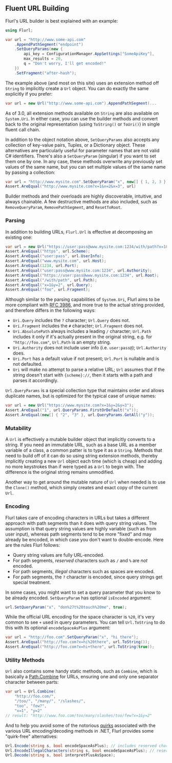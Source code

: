 ## Fluent URL Building

Flurl's URL builder is best explained with an example:

```c#
using Flurl;

var url = "http://www.some-api.com"
	.AppendPathSegment("endpoint")
	.SetQueryParams(new {
		api_key = ConfigurationManager.AppSettings["SomeApiKey"],
		max_results = 20,
		q = "Don't worry, I'll get encoded!"
	})
	.SetFragment("after-hash");
```

The example above (and most on this site) uses an extension method off `String` to implicitly create a `Url` object. You can do exactly the same explicitly if you prefer:

```c#
var url = new Url("http://www.some-api.com").AppendPathSegment(...
```

As of 3.0, all extension methods available on `String` are also available on `System.Uri`. In either case, you can use the builder methods and convert back to the original representation (using `ToString()` or `ToUri()`) in single fluent call chain.

In addition to the object notation above, `SetQueryParams` also accepts any collection of key-value pairs, Tuples, or a Dictionary object. These alternatives are particularly useful for parameter names that are not valid C# identifiers. There's also a `SetQueryParam` (singular) if you want to set them one by one. In any case, these methods overwrite any previously set values of the same name, but you can set multiple values of the same name by passing a collection:

```c#
var url = "http://www.mysite.com".SetQueryParam("x", new[] { 1, 2, 3 });
Assert.AreEqual("http://www.mysite.com?x=1&x=2&x=3", url)
```

Builder methods and their overloads are highly discoverable, intuitive, and always chainable. A few destructive methods are also included, such as `RemoveQueryParam`, `RemovePathSegment`, and `ResetToRoot`.

### Parsing

In addition to building URLs, `Flurl.Url` is effective at decomposing an existing one:

```c#
var url = new Url("https://user:pass@www.mysite.com:1234/with/path?x=1&y=2#foo");
Assert.AreEqual("https", url.Scheme);
Assert.AreEqual("user:pass", url.UserInfo);
Assert.AreEqual("www.mysite.com", url.Host);
Assert.AreEqual(1234, url.Port);
Assert.AreEqual("user:pass@www.mysite.com:1234", url.Authority);
Assert.AreEqual("https://user:pass@www.mysite.com:1234", url.Root);
Assert.AreEqual("/with/path", url.Path);
Assert.AreEqual("x=1&y=2", url.Query);
Assert.AreEqual("foo", url.Fragment);
```

Although similar to the parsing capabilities of `System.Uri`, Flurl aims to be more compliant with  [RFC 3986](https://tools.ietf.org/html/rfc3986), and more true to the actual string provided, and therefore differs in the following ways:

- `Uri.Query` includes the `?` character; `Url.Query` does not.
- `Uri.Fragment` includes the `#` character; `Url.Fragment` does not.
- `Uri.AbsolutePath` always includes a leading `/` character; `Url.Path` includes it only if it's actually present in the original string, e.g. for `"http://foo.com"`, `Url.Path` is an empty string.
- `Uri.Authority` does not include user info (i.e. `user:pass@`); `Url.Authority` does.
- `Uri.Port` has a default value if not present; `Url.Port` is nullable and is not defaulted.
- `Uri` will make no attempt to parse a relative URL; `Url` assumes that if the string doesn't start with `{scheme}://`, then it starts with a path and parses it accordingly.

`Url.QueryParams` is a special collection type that maintains order and allows duplicate names, but is optimized for the typical case of unique names:

```c#
var url = new Url("https://www.mysite.com?x=1&y=2&y=3");
Assert.AreEqual("1", url.QueryParams.FirstOrDefault("x"));
Assert.AreEqual(new[] { "2", "3" }, url.QueryParams.GetAll("y"));
```

### Mutability

A `Url` is effectively a mutable builder object that implicitly converts to a string. If you need an immutable URL, such as a base URL as a member variable of a class, a common patter is to type it as a `String`. Methods that need to build off of it can do so using string extension methods, thereby implicitly creating a new `Url` object each time (which is cheap) and adding no more keystrokes than if were typed as a `Url` to begin with. The difference is the original string remains unmodified.

Another way to get around the mutable nature of `Url` when needed is to use the `Clone()` method, which simply creates and exact copy of the current `Url`.

### Encoding

Flurl takes care of encoding characters in URLs but takes a different approach with path segments than it does with query string values. The assumption is that query string values are highly variable (such as from user input), whereas path segments tend to be more "fixed" and may already be encoded, in which case you don't want to double-encode. Here are the rules Flurl follows:

- Query string values are fully URL-encoded.
- For path segments, *reserved* characters such as `/` and `%` are *not* encoded.
- For path segments, *illegal* characters such as spaces are encoded.
- For path segments, the `?` character is encoded, since query strings get special treatment.

In some cases, you might want to set a query parameter that you know to be already encoded. `SetQueryParam` has optional `isEncoded` argument:

```c#
url.SetQueryParam("x", "don%27t%20touch%20me", true);
```

While the official URL encoding for the space character is `%20`, it's very common to see `+` used in query parameters. You can tell `Url.ToString` to do this with its optional `encodeSpaceAsPlus` argument:

```c#
var url = "http://foo.com".SetQueryParam("x", "hi there");
Assert.AreEqual("http://foo.com?x=hi%20there", url.ToString());
Assert.AreEqual("http://foo.com?x=hi+there", url.ToString(true));
```

### Utility Methods

`Url` also contains some handy static methods, such as `Combine`, which is basically a [Path.Combine](http://msdn.microsoft.com/en-us/library/dd991142.aspx) for URLs, ensuring one and only one separator character between parts:

```c#
var url = Url.Combine(
    "http://foo.com/",
    "/too/", "/many/", "/slashes/",
    "too", "few?",
    "x=1", "y=2"
// result: "http://www.foo.com/too/many/slashes/too/few?x=1&y=2"
```

And to help you avoid some of the notorious [quirks](https://github.com/tmenier/Flurl/issues/262) associated with the various URL encoding/decoding methods in .NET, Flurl provides some "quirk-free" alternatives:

```c#
Url.Encode(string s, bool encodeSpaceAsPlus); // includes reserved characters like / and ?
Url.EncodeIllegalCharacters(string s, bool encodeSpaceAsPlus); // reserved characters aren't touched
Url.Decode(string s, bool interpretPlusAsSpace);
```
